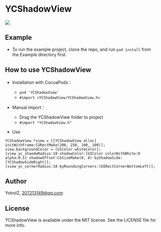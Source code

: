 # YCShadowView

![](https://github.com/YotrolZ/YCShadowView/blob/master/Example/YCShadowView/example%402x.png )

## Example
- To run the example project, clone the repo, and run `pod install` from the Example directory first.

## How to use YCShadowView

- Installation with CocoaPods：
    - `pod 'YCShadowView'`
    -  `#import <YCShadowView/YCShadowView.h>` 
- Manual import：
    - Drag the YCShadowView folder to project
    - `#import "YCShadowView.h"`

- Use
```Objc
YCShadowView *view = [[YCShadowView alloc] initWithFrame:CGRectMake(200, 250, 100, 100)];
view.backgroundColor = [UIColor whiteColor];
[view yc_shaodwRadius:10 shadowColor:[UIColor colorWithWhite:0 alpha:0.5] shadowOffset:CGSizeMake(0, 0) byShadowSide:(YCShadowSideRight)];
[view yc_cornerRadius:10 byRoundingCorners:(UIRectCornerBottomLeft)];
```

## Author

YotrolZ, 207213149@qq.com

## License

YCShadowView is available under the MIT license. See the LICENSE file for more info.
